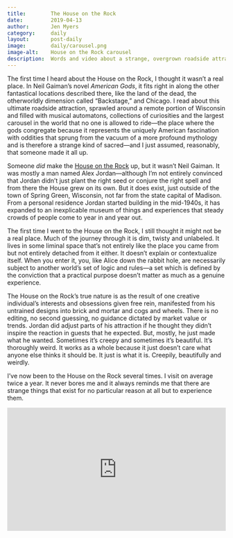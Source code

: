 ```yaml
---
title:        The House on the Rock
date:         2019-04-13
author:       Jen Myers
category:     daily
layout:       post-daily
image:        daily/carousel.png
image-alt:    House on the Rock carousel
description:  Words and video about a strange, overgrown roadside attraction.
---
```


The first time I heard about the House on the Rock, I thought it wasn’t a real place. In Neil Gaiman’s novel _American Gods_, it fits right in along the other fantastical locations described there, like the land of the dead, the otherworldly dimension called “Backstage,” and Chicago. I read about this ultimate roadside attraction, sprawled around a remote portion of Wisconsin and filled with musical automatons, collections of curiosities and the largest carousel in the world that no one is allowed to ride—the place where the gods congregate because it represents the uniquely American fascination with oddities that sprung from the vacuum of a more profound mythology and is therefore a strange kind of sacred—and I just assumed, reasonably, that someone made it all up.

<!-- more -->

Someone _did_ make the [House on the Rock](https://www.thehouseontherock.com/) up, but it wasn’t Neil Gaiman. It was mostly a man named Alex Jordan—although I’m not entirely convinced that Jordan didn’t just plant the right seed or conjure the right spell and from there the House grew on its own. But it does exist, just outside of the town of Spring Green, Wisconsin, not far from the state capital of Madison. From a personal residence Jordan started building in the mid-1940s, it has expanded to an inexplicable museum of things and experiences that steady crowds of people come to year in and year out.

The first time I went to the House on the Rock, I still thought it might not be a real place. Much of the journey through it is dim, twisty and unlabeled. It lives in some liminal space that’s not entirely like the place you came from but not entirely detached from it either. It doesn’t explain or contextualize itself. When you enter it, you, like Alice down the rabbit hole, are necessarily subject to another world’s set of logic and rules—a set which is defined by the conviction that a practical purpose doesn’t matter as much as a genuine experience.

The House on the Rock’s true nature is as the result of one creative individual’s interests and obsessions given free rein, manifested from his untrained designs into brick and mortar and cogs and wheels. There is no editing, no second guessing, no guidance dictated by market value or trends. Jordan did adjust parts of his attraction if he thought they didn’t inspire the reaction in guests that he expected. But, mostly, he just made what he wanted. Sometimes it’s creepy and sometimes it’s beautiful. It’s thoroughly weird. It works as a whole because it just doesn’t care what anyone else thinks it should be. It just is what it is. Creepily, beautifully and weirdly.

I’ve now been to the House on the Rock several times. I visit on average twice a year. It never bores me and it always reminds me that there are strange things that exist for no particular reason at all but to experience them.

<div style="padding:56.25% 0 0 0;position:relative;"><iframe src="https://player.vimeo.com/video/330133169" style="position:absolute;top:0;left:0;width:100%;height:100%;" frameborder="0" allow="autoplay; fullscreen" allowfullscreen></iframe></div><script src="https://player.vimeo.com/api/player.js"></script>
